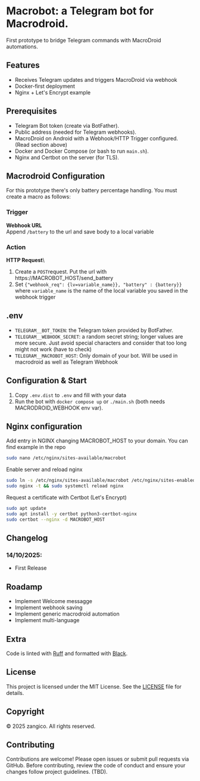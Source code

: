 # Macrobot: a Telegram bot for Macrodroid.
First prototype to bridge Telegram commands with MacroDroid automations.

## Features
- Receives Telegram updates and triggers MacroDroid via webhook
- Docker-first deployment
- Nginx + Let's Encrypt example

## Prerequisites
- Telegram Bot token (create via BotFather).
- Public address (needed for Telegram webhooks).
- MacroDroid on Android with a Webhook/HTTP Trigger configured. (Read section above)
- Docker and Docker Compose (or bash to run `main.sh`).
- Nginx and Certbot on the server (for TLS).

## Macrodroid Configuration
For this prototype there's only battery percentage handling.
You must create a macro as follows:

### Trigger
**Webhook URL**\
Append `/battery` to the url and save body to a local variable

### Action
**HTTP Request**\
1. Create a `POST`request. Put the url with https://MACROBOT_HOST/send_battery
2. Set `{"webhook_req": {lv=variable_name}}, "battery" : {battery}}` where `variable_name` is the name of the local variable you saved in the webhook trigger

## .env
- `TELEGRAM__BOT_TOKEN`: the Telegram token provided by BotFather.
- `TELEGRAM__WEBHOOK_SECRET`: a random secret string; longer values are more secure. Just avoid special characters and consider that too long might not work (have to check)
 - `TELEGRAM__MACROBOT_HOST`: Only domain of your bot. Will be used in macrodroid as well as Telegram Webhook

## Configuration & Start
1. Copy `.env.dist` to `.env` and fill with your data
2. Run the bot with `docker compose up` or `./main.sh` (both needs MACRODROID_WEBHOOK env var).

## Nginx configuration
Add entry in NGINX changing MACROBOT_HOST to your domain. You can find example in the repo
```bash
sudo nano /etc/nginx/sites-available/macrobot
```

Enable server and reload nginx
```bash
sudo ln -s /etc/nginx/sites-available/macrobot /etc/nginx/sites-enabled
sudo nginx -t && sudo systemctl reload nginx
```

Request a certificate with Certbot (Let's Encrypt)
```bash
sudo apt update
sudo apt install -y certbot python3-certbot-nginx
sudo certbot --nginx -d MACROBOT_HOST
```

## Changelog
### 14/10/2025:
 - First Release

## Roadamp
 - Implement Welcome messagge
 - Implement webhook saving
 - Implement generic macrodroid automation
 - Implement multi-language

## Extra
Code is linted with [Ruff](https://github.com/astral-sh/ruff) and formatted with [Black](https://github.com/psf/black).

## License

This project is licensed under the MIT License. See the [LICENSE](./LICENSE) file for details.

## Copyright

&copy; 2025 zangico. All rights reserved.

## Contributing

Contributions are welcome! Please open issues or submit pull requests via GitHub. Before contributing, review the code of conduct and ensure your changes follow project guidelines. (TBD).
